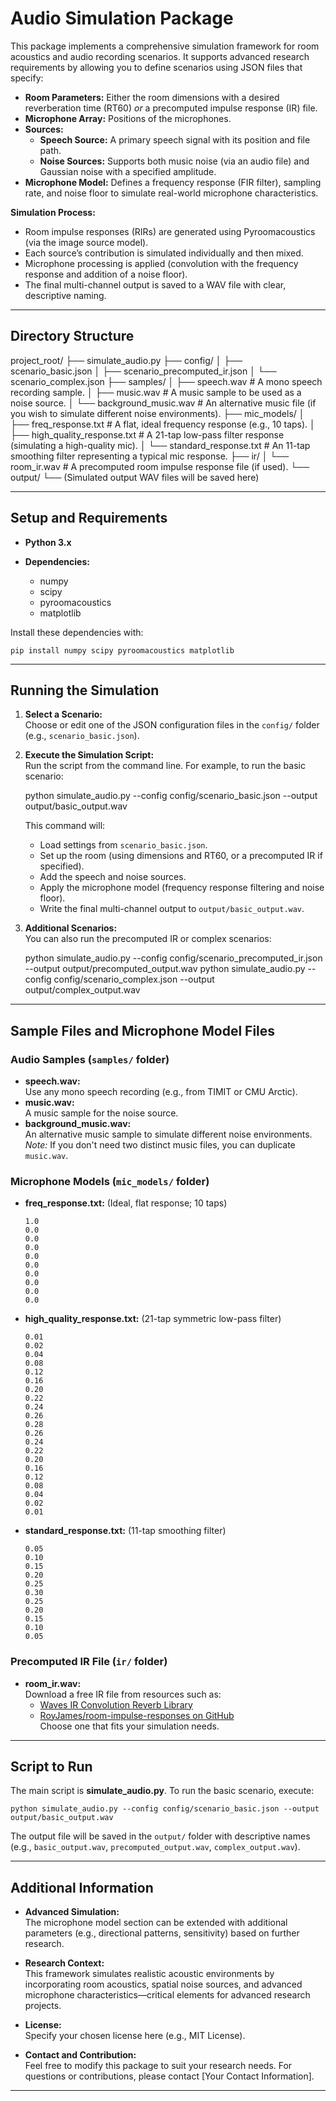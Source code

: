# Audio Simulation Package

This package implements a comprehensive simulation framework for room acoustics and audio recording scenarios. It supports advanced research requirements by allowing you to define scenarios using JSON files that specify:

- **Room Parameters:** Either the room dimensions with a desired reverberation time (RT60) _or_ a precomputed impulse response (IR) file.
- **Microphone Array:** Positions of the microphones.
- **Sources:**
  - **Speech Source:** A primary speech signal with its position and file path.
  - **Noise Sources:** Supports both music noise (via an audio file) and Gaussian noise with a specified amplitude.
- **Microphone Model:** Defines a frequency response (FIR filter), sampling rate, and noise floor to simulate real-world microphone characteristics.

**Simulation Process:**

- Room impulse responses (RIRs) are generated using Pyroomacoustics (via the image source model).
- Each source’s contribution is simulated individually and then mixed.
- Microphone processing is applied (convolution with the frequency response and addition of a noise floor).
- The final multi-channel output is saved to a WAV file with clear, descriptive naming.

---

## Directory Structure

project_root/
├── simulate_audio.py
├── config/
│ ├── scenario_basic.json
│ ├── scenario_precomputed_ir.json
│ └── scenario_complex.json
├── samples/
│ ├── speech.wav # A mono speech recording sample.
│ ├── music.wav # A music sample to be used as a noise source.
│ └── background_music.wav # An alternative music file (if you wish to simulate different noise environments).
├── mic_models/
│ ├── freq_response.txt # A flat, ideal frequency response (e.g., 10 taps).
│ ├── high_quality_response.txt # A 21-tap low-pass filter response (simulating a high-quality mic).
│ └── standard_response.txt # An 11-tap smoothing filter representing a typical mic response.
├── ir/
│ └── room_ir.wav # A precomputed room impulse response file (if used).
└── output/
└── (Simulated output WAV files will be saved here)

---

## Setup and Requirements

- **Python 3.x**

- **Dependencies:**
  - numpy
  - scipy
  - pyroomacoustics
  - matplotlib

Install these dependencies with:

    pip install numpy scipy pyroomacoustics matplotlib

---

## Running the Simulation

1. **Select a Scenario:**  
   Choose or edit one of the JSON configuration files in the `config/` folder (e.g., `scenario_basic.json`).

2. **Execute the Simulation Script:**  
   Run the script from the command line. For example, to run the basic scenario:

   python simulate_audio.py --config config/scenario_basic.json --output output/basic_output.wav

   This command will:

   - Load settings from `scenario_basic.json`.
   - Set up the room (using dimensions and RT60, or a precomputed IR if specified).
   - Add the speech and noise sources.
   - Apply the microphone model (frequency response filtering and noise floor).
   - Write the final multi-channel output to `output/basic_output.wav`.

3. **Additional Scenarios:**  
   You can also run the precomputed IR or complex scenarios:

   python simulate_audio.py --config config/scenario_precomputed_ir.json --output output/precomputed_output.wav
   python simulate_audio.py --config config/scenario_complex.json --output output/complex_output.wav

---

## Sample Files and Microphone Model Files

### Audio Samples (`samples/` folder)

- **speech.wav:**  
  Use any mono speech recording (e.g., from TIMIT or CMU Arctic).
- **music.wav:**  
  A music sample for the noise source.
- **background_music.wav:**  
  An alternative music sample to simulate different noise environments.  
  _Note:_ If you don't need two distinct music files, you can duplicate `music.wav`.

### Microphone Models (`mic_models/` folder)

- **freq_response.txt:** (Ideal, flat response; 10 taps)

      1.0
      0.0
      0.0
      0.0
      0.0
      0.0
      0.0
      0.0
      0.0
      0.0

- **high_quality_response.txt:** (21-tap symmetric low-pass filter)

      0.01
      0.02
      0.04
      0.08
      0.12
      0.16
      0.20
      0.22
      0.24
      0.26
      0.28
      0.26
      0.24
      0.22
      0.20
      0.16
      0.12
      0.08
      0.04
      0.02
      0.01

- **standard_response.txt:** (11-tap smoothing filter)

      0.05
      0.10
      0.15
      0.20
      0.25
      0.30
      0.25
      0.20
      0.15
      0.10
      0.05

### Precomputed IR File (`ir/` folder)

- **room_ir.wav:**  
  Download a free IR file from resources such as:
  - [Waves IR Convolution Reverb Library](https://www.waves.com/downloads/ir-convolution-reverb-library)
  - [RoyJames/room-impulse-responses on GitHub](https://github.com/RoyJames/room-impulse-responses)  
    Choose one that fits your simulation needs.

---

## Script to Run

The main script is **simulate_audio.py**. To run the basic scenario, execute:

    python simulate_audio.py --config config/scenario_basic.json --output output/basic_output.wav

The output file will be saved in the `output/` folder with descriptive names (e.g., `basic_output.wav`, `precomputed_output.wav`, `complex_output.wav`).

---

## Additional Information

- **Advanced Simulation:**  
  The microphone model section can be extended with additional parameters (e.g., directional patterns, sensitivity) based on further research.

- **Research Context:**  
  This framework simulates realistic acoustic environments by incorporating room acoustics, spatial noise sources, and advanced microphone characteristics—critical elements for advanced research projects.

- **License:**  
  Specify your chosen license here (e.g., MIT License).

- **Contact and Contribution:**  
  Feel free to modify this package to suit your research needs. For questions or contributions, please contact [Your Contact Information].

---

